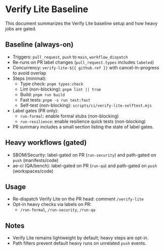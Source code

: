 # Verify Lite Baseline

This document summarizes the Verify Lite baseline setup and how heavy jobs are gated.

## Baseline (always-on)
- Triggers: `pull_request`, `push` to `main`, `workflow_dispatch`
- Re-runs on PR label changes (`pull_request.types` includes `labeled`)
- Concurrency: `verify-lite-${{ github.ref }}` with cancel-in-progress to avoid overlap
- Steps (minimal):
  - Type check: `pnpm types:check`
  - Lint (non-blocking): `pnpm lint || true`
  - Build: `pnpm run build`
  - Fast tests: `pnpm -s run test:fast`
  - Self-test (non-blocking): `scripts/ci/verify-lite-selftest.mjs`
- Label gates (PR only):
  - `run-formal`: enable formal stubs (non-blocking)
  - `run-resilience`: enable resilience quick tests (non-blocking)
- PR summary includes a small section listing the state of label gates.

## Heavy workflows (gated)
- SBOM/Security: label-gated on PR (`run-security`) and path-gated on `push` (manifests/code)
- ae-ci (QA/bench): label-gated on PR (`run-qa`) and path-gated on `push` (workspaces/code)

## Usage
- Re-dispatch Verify Lite on the PR head: comment `/verify-lite`
- Opt-in heavy checks via labels on PR:
  - `/run-formal`, `/run-security`, `/run-qa`

## Notes
- Verify Lite remains lightweight by default; heavy steps are opt-in.
- Path filters prevent default heavy runs on unrelated `push` events.
